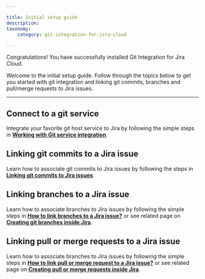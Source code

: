 ```yaml
---

title: Initial setup guide
description:
taxonomy:
    category: git-integration-for-jira-cloud

---
```

Congratulations! You have successfully installed Git Integration for Jira Cloud.

Welcome to the initial setup guide. Follow through the topics below to get you started with git integration and linking git commits, branches and pull/merge requests to Jira issues.

* * *

## Connect to a git service

Integrate your favorite git host service to Jira by following the simple steps in [**Working with Git service integration**](/git-integration-for-jira-cloud/git-integration-configuration-page-gij-cloud).

## Linking git commits to a Jira issue

Learn how to associate git commits to Jira issues by following the steps in [**Linking git commits to Jira issues**](/git-integration-for-jira-cloud/linking-git-commits-to-jira-issues-gij-cloud).

## Linking branches to a Jira issue

Learn how to associate branches to Jira issues by following the simple steps in [**How to link branches to a Jira issue?**](/git-integration-for-jira-cloud/how-to-link-branches-to-a-jira-issue-gij-cloud) or see related page on [**Creating git branches inside Jira**](/git-integration-for-jira-cloud/create-branch-gij-cloud).

## Linking pull or merge requests to a Jira issue

Learn how to associate branches to Jira issues by following the simple steps in [**How to link pull or merge request to a Jira issue?**](/git-integration-for-jira-cloud/how-to-link-pull-or-merge-requests-to-a-jira-issue-gij-cloud) or see related page on [**Creating pull or merge requests inside Jira**](/git-integration-for-jira-cloud/create-pull-or-merge-request-gij-cloud).

